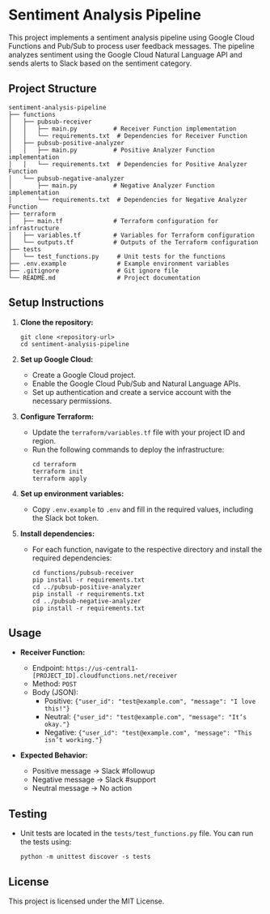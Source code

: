 # Sentiment Analysis Pipeline

This project implements a sentiment analysis pipeline using Google Cloud Functions and Pub/Sub to process user feedback messages. The pipeline analyzes sentiment using the Google Cloud Natural Language API and sends alerts to Slack based on the sentiment category.

## Project Structure

```
sentiment-analysis-pipeline
├── functions
│   ├── pubsub-receiver
│   │   ├── main.py          # Receiver Function implementation
│   │   └── requirements.txt  # Dependencies for Receiver Function
│   ├── pubsub-positive-analyzer
│   │   ├── main.py          # Positive Analyzer Function implementation
│   │   └── requirements.txt  # Dependencies for Positive Analyzer Function
│   └── pubsub-negative-analyzer
│       ├── main.py          # Negative Analyzer Function implementation
│       └── requirements.txt  # Dependencies for Negative Analyzer Function
├── terraform
│   ├── main.tf              # Terraform configuration for infrastructure
│   ├── variables.tf         # Variables for Terraform configuration
│   └── outputs.tf           # Outputs of the Terraform configuration
├── tests
│   └── test_functions.py     # Unit tests for the functions
├── .env.example              # Example environment variables
├── .gitignore                # Git ignore file
└── README.md                 # Project documentation
```

## Setup Instructions

1. **Clone the repository:**
   ```
   git clone <repository-url>
   cd sentiment-analysis-pipeline
   ```

2. **Set up Google Cloud:**
   - Create a Google Cloud project.
   - Enable the Google Cloud Pub/Sub and Natural Language APIs.
   - Set up authentication and create a service account with the necessary permissions.

3. **Configure Terraform:**
   - Update the `terraform/variables.tf` file with your project ID and region.
   - Run the following commands to deploy the infrastructure:
     ```
     cd terraform
     terraform init
     terraform apply
     ```

4. **Set up environment variables:**
   - Copy `.env.example` to `.env` and fill in the required values, including the Slack bot token.

5. **Install dependencies:**
   - For each function, navigate to the respective directory and install the required dependencies:
     ```
     cd functions/pubsub-receiver
     pip install -r requirements.txt
     cd ../pubsub-positive-analyzer
     pip install -r requirements.txt
     cd ../pubsub-negative-analyzer
     pip install -r requirements.txt
     ```

## Usage

- **Receiver Function:**
  - Endpoint: `https://us-central1-[PROJECT_ID].cloudfunctions.net/receiver`
  - Method: `POST`
  - Body (JSON):
    - Positive: `{"user_id": "test@example.com", "message": "I love this!"}`
    - Neutral: `{"user_id": "test@example.com", "message": "It’s okay."}`
    - Negative: `{"user_id": "test@example.com", "message": "This isn’t working."}`

- **Expected Behavior:**
  - Positive message → Slack #followup
  - Negative message → Slack #support
  - Neutral message → No action

## Testing

- Unit tests are located in the `tests/test_functions.py` file. You can run the tests using:
  ```
  python -m unittest discover -s tests
  ```

## License

This project is licensed under the MIT License.